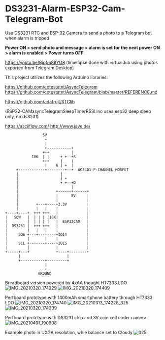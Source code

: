 # DS3231-Alarm-ESP32-Cam-Telegram-Bot
Use DS3231 RTC and ESP-32 Camera to send a photo to a Telegram bot when alarm is tripped

**Power ON > send photo and message > alarm is set for the next power ON > alarm is enabled > Power turns OFF**

https://youtu.be/Bjpfm8ItYG8 (timelapse done with virtualdub using photos exported from Telegram Desktop)

This project utilizes the following Arduino libraries:

https://github.com/cotestatnt/AsyncTelegram
https://github.com/cotestatnt/AsyncTelegram/blob/master/REFERENCE.md

https://github.com/adafruit/RTClib

(ESP32-CAMasyncTelegramSleepTimerRSSI.ino uses esp32 deep sleep only, no ds3231)

https://asciiflow.com/ http://www.jave.de/

                     5V
                      +
                      |
                      +-----------+
                     +-+          |
                10K  | |     + +--+S
                     +++     |    |
                      |    G | +  |
         +------------+--------+--+  AO3401 P-CHANNEL MOSFET
         |                   |
         |                   | +
         |                   + +--+D
         |                        |
         |                 +------+------+
         |                 |      5V     |
         |                 |             |
         |        +---+----+3.3V         |
         |        |   |    |             |
    +----+----+  +++ +++   |             |
    |   SQW   |  | | | |10K|             |
    |         |  | | | |   |  ESP32CAM   |
    |  DS3231 |  +++ +++   |             |
    |         |   |   |    |             |
    |     SDA +---+--------+IO14         |
    |         |       |    |             |
    |     SCL +-------+----+IO15         |
    |         |            |             |
    +-----+---+            +----+--------+
          |                     |
          +-----------+---------+
                      |
                      +
                   GROUND

       
       
Breadboard version powered by 4xAA thought HT7333 LDO
![IMG_20210320_174229](https://user-images.githubusercontent.com/36670323/111881687-9fe51180-89a9-11eb-8e13-eee7080ce82a.jpg)
![IMG_20210320_174409](https://user-images.githubusercontent.com/36670323/111881694-a70c1f80-89a9-11eb-85df-20c2ff99e3ca.jpg)



Perfboard prototype with 1400mAh smartphone battery through HT7333 LDO
![IMG_20210320_174740](https://user-images.githubusercontent.com/36670323/111881698-aa071000-89a9-11eb-863c-77b2024d56d9.jpg)
![IMG_20210313_174228_325](https://user-images.githubusercontent.com/36670323/111881685-9e1b4e00-89a9-11eb-9b39-cc6922773858.jpg)
![IMG_20210320_174339](https://user-images.githubusercontent.com/36670323/111881689-a2476b80-89a9-11eb-8b6d-d4bba25b7ac0.jpg)



Perfboard prototype with DS3231 chip and 3V coin cell under camera
![IMG_20210401_190908](https://user-images.githubusercontent.com/36670323/113352073-b6895200-9333-11eb-9c54-8ee7d324806d.jpg)



Example photo in UXGA resolution, whie balance set to Cloudy
![025](https://user-images.githubusercontent.com/36670323/111881804-2568c180-89aa-11eb-9ecb-3f1ee945ff0e.jpg)
